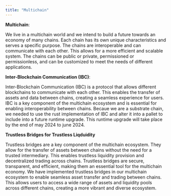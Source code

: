 ```yaml
---
title: "Multichain"
---
```


**Multichain**:

We live in a multichain world and we intend to build a future towards an economy of many chains. Each chain has its own unique characteristics and serves a specific purpose. The chains are interoperable and can communicate with each other. This allows for a more efficient and scalable system. The chains can be public or private, permissioned or permissionless, and can be customized to meet the needs of different applications.

**Inter-Blockchain Communication (IBC)**: 

Inter-Blockchain Communication (IBC) is a protocol that allows different blockchains to communicate with each other. This enables the transfer of assets and data between chains, creating a seamless experience for users. IBC is a key component of the multichain ecosystem and is essential for enabling interoperability between chains. Becaue we are a substrate chain, we needed to use the rust implementation of IBC and alter it into a pallet to include into a future runtime upgrade. This runtime upgrade will take place by the end of may 2024 to june 2024.


**Trustless Bridges for Trustless Liqduidity**

Trustless bridges are a key component of the multichain ecosystem. They allow for the transfer of assets between chains without the need for a trusted intermediary. This enables trustless liquidity provision and decentralized trading across chains. Trustless bridges are secure, transparent, and efficient, making them an essential tool for the multichain economy. We have implemented trustless bridges in our multichain ecosystem to enable seamless asset transfer and trading between chains. This allows users to access a wide range of assets and liquidity pools across different chains, creating a more vibrant and diverse ecosystem.
